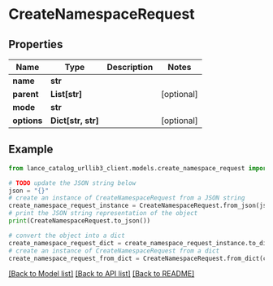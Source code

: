 # CreateNamespaceRequest


## Properties

Name | Type | Description | Notes
------------ | ------------- | ------------- | -------------
**name** | **str** |  | 
**parent** | **List[str]** |  | [optional] 
**mode** | **str** |  | 
**options** | **Dict[str, str]** |  | [optional] 

## Example

```python
from lance_catalog_urllib3_client.models.create_namespace_request import CreateNamespaceRequest

# TODO update the JSON string below
json = "{}"
# create an instance of CreateNamespaceRequest from a JSON string
create_namespace_request_instance = CreateNamespaceRequest.from_json(json)
# print the JSON string representation of the object
print(CreateNamespaceRequest.to_json())

# convert the object into a dict
create_namespace_request_dict = create_namespace_request_instance.to_dict()
# create an instance of CreateNamespaceRequest from a dict
create_namespace_request_from_dict = CreateNamespaceRequest.from_dict(create_namespace_request_dict)
```
[[Back to Model list]](../README.md#documentation-for-models) [[Back to API list]](../README.md#documentation-for-api-endpoints) [[Back to README]](../README.md)


